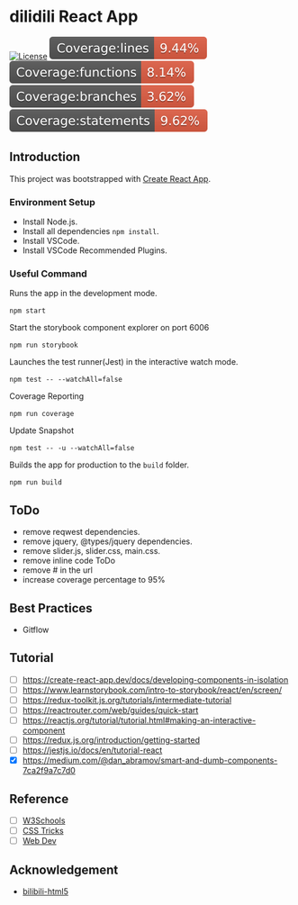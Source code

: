 # dilidili React App

[![License](https://img.shields.io/npm/l/make-coverage-badge.svg)](https://opensource.org/licenses/MIT)
![Coverage Lines](./coverage/badge-lines.svg)
![Coverage Functions](./coverage/badge-functions.svg)
![Coverage Branches](./coverage/badge-branches.svg)
![Coverage Statements](./coverage/badge-statements.svg)

## Introduction

This project was bootstrapped with [Create React App](https://github.com/facebook/create-react-app).

### Environment Setup

- Install Node.js.
- Install all dependencies `npm install`.
- Install VSCode.
- Install VSCode Recommended Plugins.

### Useful Command

Runs the app in the development mode.

    npm start

Start the storybook component explorer on port 6006

    npm run storybook

Launches the test runner(Jest) in the interactive watch mode.

    npm test -- --watchAll=false

Coverage Reporting

    npm run coverage

Update Snapshot

    npm test -- -u --watchAll=false

Builds the app for production to the `build` folder.

    npm run build

## ToDo

- remove reqwest dependencies.
- remove jquery, @types/jquery dependencies.
- remove slider.js, slider.css, main.css.
- remove inline code ToDo
- remove # in the url
- increase coverage percentage to 95%

## Best Practices

- Gitflow

## Tutorial

- [ ] https://create-react-app.dev/docs/developing-components-in-isolation
- [ ] https://www.learnstorybook.com/intro-to-storybook/react/en/screen/
- [ ] https://redux-toolkit.js.org/tutorials/intermediate-tutorial
- [ ] https://reactrouter.com/web/guides/quick-start
- [ ] https://reactjs.org/tutorial/tutorial.html#making-an-interactive-component
- [ ] https://redux.js.org/introduction/getting-started
- [ ] https://jestjs.io/docs/en/tutorial-react
- [x] https://medium.com/@dan_abramov/smart-and-dumb-components-7ca2f9a7c7d0

## Reference

- [ ] [W3Schools](https://www.w3schools.com/)
- [ ] [CSS Tricks](https://css-tricks.com/)
- [ ] [Web Dev](https://web.dev/)

## Acknowledgement

- [bilibili-html5](https://github.com/WhiteBlue/bilibili-html5)
